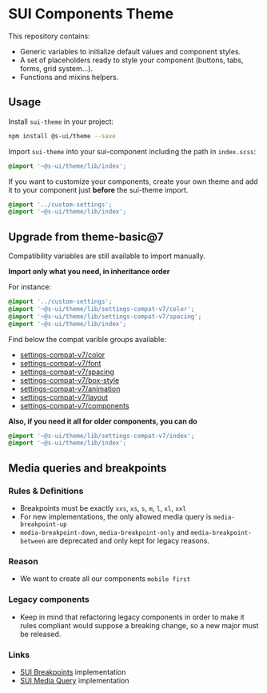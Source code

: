 # SUI Components Theme

This repository contains:

- Generic variables to initialize default values and component styles.
- A set of placeholders ready to style your component (buttons, tabs, forms, grid system...).
- Functions and mixins helpers.

## Usage

Install `sui-theme` in your project:

```bash
npm install @s-ui/theme --save
```

Import `sui-theme` into your sui-component including the path in `index.scss`:

```scss
@import '~@s-ui/theme/lib/index';
```

If you want to customize your components, create your own theme and add it to your component just **before** the sui-theme import.

```scss
@import '../custom-settings';
@import '~@s-ui/theme/lib/index';
```

## Upgrade from theme-basic@7

Compatibility variables are still available to import manually.

**Import only what you need, in inheritance order**

For instance:

```scss
@import '../custom-settings';
@import '~@s-ui/theme/lib/settings-compat-v7/color';
@import '~@s-ui/theme/lib/settings-compat-v7/spacing';
@import '~@s-ui/theme/lib/index';
```

Find below the compat varible groups available:

- [settings-compat-v7/color](https://github.com/SUI-Components/sui-theme/blob/master/src/settings-compat-v7/_color.scss)
- [settings-compat-v7/font](https://github.com/SUI-Components/sui-theme/blob/master/src/settings-compat-v7/_font.scss)
- [settings-compat-v7/spacing](https://github.com/SUI-Components/sui-theme/blob/master/src/settings-compat-v7/_spacing.scss)
- [settings-compat-v7/box-style](https://github.com/SUI-Components/sui-theme/blob/master/src/settings-compat-v7/_box-style.scss)
- [settings-compat-v7/animation](https://github.com/SUI-Components/sui-theme/blob/master/src/settings-compat-v7/_animation.scss)
- [settings-compat-v7/layout](https://github.com/SUI-Components/sui-theme/blob/master/src/settings-compat-v7/_layout.scss)
- [settings-compat-v7/components](https://github.com/SUI-Components/sui-theme/blob/master/src/settings-compat-v7/_components.scss)

**Also, if you need it all for older components, you can do**

```scss
@import '~@s-ui/theme/lib/settings-compat-v7/index';
@import '~@s-ui/theme/lib/index';
```

## Media queries and breakpoints

### Rules & Definitions

- Breakpoints must be exactly `xxs`, `xs`, `s`, `m`, `l`, `xl`, `xxl`
- For new implementations, the only allowed media query is `media-breakpoint-up`
- `media-breakpoint-down`, `media-breakpoint-only` and `media-breakpoint-between` are deprecated and only kept for legacy reasons.

### Reason

- We want to create all our components `mobile first`

### Legacy components

- Keep in mind that refactoring legacy components in order to make it rules compliant would suppose a breaking change, so a new major must be released.

### Links

- [SUI Breakpoints](https://github.com/SUI-Components/sui-theme/blob/master/src/layout/_breakpoints.scss) implementation
- [SUI Media Query](https://github.com/SUI-Components/sui-theme/blob/master/src/utils/_breakpoints.scss) implementation
